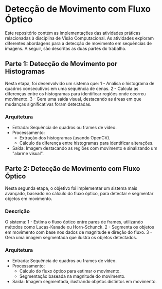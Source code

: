 # Detecção de Movimento com Fluxo Óptico
Este repositório contém as implementações das atividades práticas relacionadas à disciplina de Visão Computacional. As atividades exploram diferentes abordagens para a detecção de movimento em sequências de imagens. A seguir, são descritas as duas partes do trabalho.

## Parte 1: Detecção de Movimento por Histogramas

Nesta etapa, foi desenvolvido um sistema que:
  1 - Analisa o histograma de quadros consecutivos em uma sequência de cenas.
  2 - Calcula as diferenças entre os histogramas para identificar regiões onde ocorreu movimento.
  3 - Gera uma saída visual, destacando as áreas em que mudanças significativas foram detectadas.
  
### Arquitetura
  - Entrada: Sequência de quadros ou frames de vídeo.
  - Processamento:
    - Extração dos histogramas (usando OpenCV).
    - Cálculo da diferença entre histogramas para identificar alterações.
  - Saída: Imagem destacando as regiões com movimento e sinalizando um "alarme visual".

## Parte 2: Detecção de Movimento com Fluxo Óptico
Nesta segunda etapa, o objetivo foi implementar um sistema mais avançado, baseado no cálculo do fluxo óptico, para detectar e segmentar objetos em movimento.

### Descrição
O sistema:
  1 - Estima o fluxo óptico entre pares de frames, utilizando métodos como Lucas-Kanade ou Horn-Schunck.
  2 - Segmenta os objetos em movimento com base nos dados de magnitude e direção do fluxo.
  3 - Gera uma imagem segmentada que ilustra os objetos detectados.
  
### Arquitetura
  - Entrada: Sequência de quadros ou frames de vídeo.
  - Processamento:
    - Cálculo do fluxo óptico para estimar o movimento.
    - Segmentação baseada na magnitude do movimento.
  - Saída: Imagem segmentada, ilustrando objetos distintos em movimento.

